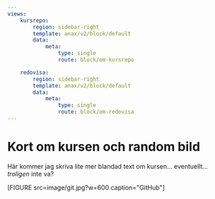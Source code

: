 ```yaml
---
views:
    kursrepo:
        region: sidebar-right
        template: anax/v2/block/default
        data:
            meta:
                type: single
                route: block/om-kursrepo

    redovisa:
        region: sidebar-right
        template: anax/v2/block/default
        data:
            meta:
                type: single
                route: block/om-redovisa
---
```

Kort om kursen och random bild
=========================

Här kommer jag skriva lite mer blandad text om kursen... eventuellt... *troligen* inte va?

[FIGURE src=image/git.jpg?w=600 caption="GitHub"]
